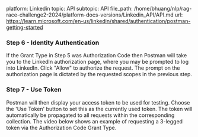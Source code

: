 platform: Linkedin
topic: API
subtopic: API
file_path: /home/bhuang/nlp/rag-race-challenge2-2024/platform-docs-versions/Linkedin_API/API.md
url: https://learn.microsoft.com/en-us/linkedin/shared/authentication/postman-getting-started

### Step 6 - Identity Authentication

If the Grant Type in Step 5 was Authorization Code then Postman will take you to the LinkedIn authorization page, where you may be prompted to log into LinkedIn. Click "Allow" to authorize the request. The prompt on the authorization page is dictated by the requested scopes in the previous step.

### Step 7 - Use Token

Postman will then display your access token to be used for testing. Choose the 'Use Token' button to set this as the currently used token. The token will automatically be propagated to all requests within the corresponding collection. The video below shows an example of requesting a 3-legged token via the Authorization Code Grant Type.